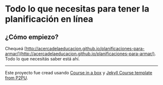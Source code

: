 # Todo lo que necesitas para tener la planificación en línea


## ¿Cómo empiezo?

Chequeá [http://acercadelaeducacion.github.io/planificaciones-para-armar/](http://acercadelaeducacion.github.io/planificaciones-para-armar/). Todo lo que necesitás saber está ahí.
 
---

Este proyecto fue cread usando [Course in a box](http://howto.p2pu.org/) y [Jekyll Course template from P2PU](http://github.com/p2pu/jekyll-course-template).
